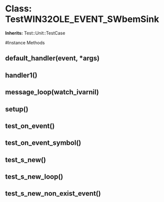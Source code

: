 # Class: TestWIN32OLE_EVENT_SWbemSink
**Inherits:** Test::Unit::TestCase
    




#Instance Methods
## default_handler(event, *args) [](#method-i-default_handler)

## handler1() [](#method-i-handler1)

## message_loop(watch_ivarnil) [](#method-i-message_loop)

## setup() [](#method-i-setup)

## test_on_event() [](#method-i-test_on_event)

## test_on_event_symbol() [](#method-i-test_on_event_symbol)

## test_s_new() [](#method-i-test_s_new)

## test_s_new_loop() [](#method-i-test_s_new_loop)

## test_s_new_non_exist_event() [](#method-i-test_s_new_non_exist_event)

